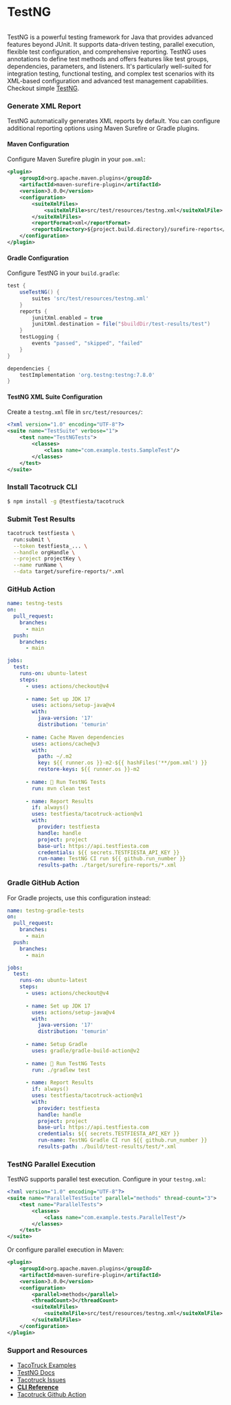 # TestNG

<figure><img src="../../../.gitbook/assets/testng.png" alt=""><figcaption></figcaption></figure>

TestNG is a powerful testing framework for Java that provides advanced features beyond JUnit. It supports data-driven testing, parallel execution, flexible test configuration, and comprehensive reporting. TestNG uses annotations to define test methods and offers features like test groups, dependencies, parameters, and listeners. It's particularly well-suited for integration testing, functional testing, and complex test scenarios with its XML-based configuration and advanced test management capabilities. Checkout simple [TestNG](https://github.com/testfiesta/tacotruck-examples/tree/main/demo-java-testng-tf).

### Generate XML Report

TestNG automatically generates XML reports by default. You can configure additional reporting options using Maven Surefire or Gradle plugins.

#### Maven Configuration

Configure Maven Surefire plugin in your `pom.xml`:

```xml
<plugin>
    <groupId>org.apache.maven.plugins</groupId>
    <artifactId>maven-surefire-plugin</artifactId>
    <version>3.0.0</version>
    <configuration>
        <suiteXmlFiles>
            <suiteXmlFile>src/test/resources/testng.xml</suiteXmlFile>
        </suiteXmlFiles>
        <reportFormat>xml</reportFormat>
        <reportsDirectory>${project.build.directory}/surefire-reports</reportsDirectory>
    </configuration>
</plugin>
```

#### Gradle Configuration

Configure TestNG in your `build.gradle`:

```gradle
test {
    useTestNG() {
        suites 'src/test/resources/testng.xml'
    }
    reports {
        junitXml.enabled = true
        junitXml.destination = file("$buildDir/test-results/test")
    }
    testLogging {
        events "passed", "skipped", "failed"
    }
}

dependencies {
    testImplementation 'org.testng:testng:7.8.0'
}
```

#### TestNG XML Suite Configuration

Create a `testng.xml` file in `src/test/resources/`:

```xml
<?xml version="1.0" encoding="UTF-8"?>
<suite name="TestSuite" verbose="1">
    <test name="TestNGTests">
        <classes>
            <class name="com.example.tests.SampleTest"/>
        </classes>
    </test>
</suite>
```

### Install Tacotruck CLI

```bash
$ npm install -g @testfiesta/tacotruck
```

### Submit Test Results

```bash
tacotruck testfiesta \
  run:submit \
  --token testfiesta_... \
  --handle orgHandle \
  --project projectKey \
  --name runName \
  --data target/surefire-reports/*.xml
```

### GitHub Action

```yaml
name: testng-tests
on:
  pull_request:
    branches:
      - main
  push:
    branches:
      - main

jobs:
  test:
    runs-on: ubuntu-latest
    steps:
      - uses: actions/checkout@v4
      
      - name: Set up JDK 17
        uses: actions/setup-java@v4
        with:
          java-version: '17'
          distribution: 'temurin'
          
      - name: Cache Maven dependencies
        uses: actions/cache@v3
        with:
          path: ~/.m2
          key: ${{ runner.os }}-m2-${{ hashFiles('**/pom.xml') }}
          restore-keys: ${{ runner.os }}-m2
          
      - name: 🧪 Run TestNG Tests
        run: mvn clean test
        
      - name: Report Results
        if: always()
        uses: testfiesta/tacotruck-action@v1
        with:
          provider: testfiesta
          handle: handle
          project: project
          base-url: https://api.testfiesta.com
          credentials: ${{ secrets.TESTFIESTA_API_KEY }}
          run-name: TestNG CI run ${{ github.run_number }}
          results-path: ./target/surefire-reports/*.xml
```

### Gradle GitHub Action

For Gradle projects, use this configuration instead:

```yaml
name: testng-gradle-tests
on:
  pull_request:
    branches:
      - main
  push:
    branches:
      - main

jobs:
  test:
    runs-on: ubuntu-latest
    steps:
      - uses: actions/checkout@v4
      
      - name: Set up JDK 17
        uses: actions/setup-java@v4
        with:
          java-version: '17'
          distribution: 'temurin'
          
      - name: Setup Gradle
        uses: gradle/gradle-build-action@v2
        
      - name: 🧪 Run TestNG Tests
        run: ./gradlew test
        
      - name: Report Results
        if: always()
        uses: testfiesta/tacotruck-action@v1
        with:
          provider: testfiesta
          handle: handle
          project: project
          base-url: https://api.testfiesta.com
          credentials: ${{ secrets.TESTFIESTA_API_KEY }}
          run-name: TestNG Gradle CI run ${{ github.run_number }}
          results-path: ./build/test-results/test/*.xml
```

### TestNG Parallel Execution

TestNG supports parallel test execution. Configure in your `testng.xml`:

```xml
<?xml version="1.0" encoding="UTF-8"?>
<suite name="ParallelTestSuite" parallel="methods" thread-count="3">
    <test name="ParallelTests">
        <classes>
            <class name="com.example.tests.ParallelTest"/>
        </classes>
    </test>
</suite>
```

Or configure parallel execution in Maven:

```xml
<plugin>
    <groupId>org.apache.maven.plugins</groupId>
    <artifactId>maven-surefire-plugin</artifactId>
    <version>3.0.0</version>
    <configuration>
        <parallel>methods</parallel>
        <threadCount>3</threadCount>
        <suiteXmlFiles>
            <suiteXmlFile>src/test/resources/testng.xml</suiteXmlFile>
        </suiteXmlFiles>
    </configuration>
</plugin>
```

### Support and Resources

* [TacoTruck Examples](https://github.com/testfiesta/tacotruck-examples)
* [TestNG Docs](https://testng.org/)
* [Tacotruck Issues](https://github.com/testfiesta/tacotruck/issues)
* [**CLI Reference**](../../tacotruck-cli/)
* [Tacotruck Github Action](https://github.com/testfiesta/tacotruck-action)
